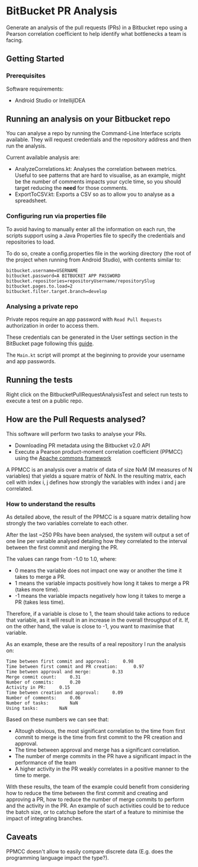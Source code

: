 # BitBucket PR Analysis

Generate an analysis of the pull requests (PRs) in a Bitbucket repo using a Pearson correlation coefficient to help identify what bottlenecks a team is facing.

## Getting Started

### Prerequisites

Software requirements:

* Android Studio or IntellijIDEA

## Running an analysis on your Bitbucket repo

You can analyse a repo by running the Command-Line Interface scripts available. They will request credentials and the repository address and then run the analysis.

Current available analysis are:

* AnalyzeCorrelations.kt: Analyses the correlation between metrics. Useful to see patterns that are hard to visualise, as an example, might be the number of comments impacts your cycle time, so you should target reducing the **need** for those comments.
* ExportToCSV.kt: Exports a CSV so as to allow you to analyse as a spreadsheet.

### Configuring run via properties file

To avoid having to manually enter all the information on each run, the scripts support using a Java Properties file to specify the credentials and repositories to load.

To do so, create a config.properties file in the working directory (the root of the project when running from Android Studio), with contents similar to:

```
bitbucket.username=USERNAME
bitbucket.password=A BITBUCKET APP PASSWORD
bitbucket.repositories=repositoryUsername/repositorySlug
bitbucket.pages.to.load=2
bitbucket.filter.target.branch=develop
```

### Analysing a private repo

Private repos require an app password with `Read Pull Requests` authorization in order to access them.

These credentials can be generated in the User settings section in the BitBucket page following this [guide](https://confluence.atlassian.com/bitbucket/app-passwords-828781300.html).

The `Main.kt` script will prompt at the beginning to provide your username and app passwords.

## Running the tests

Right click on the BitbucketPullRequestAnalysisTest and select run tests to execute a test on a public repo.

## How are the Pull Requests analysed?

This software will perform two tasks to analyse your PRs.

* Downloading PR metadata using the Bitbucket v2.0 API
* Execute a Pearson product-moment correlation coefficient (PPMCC) using the [Apache commons framework](https://commons.apache.org/proper/commons-math/javadocs/api-3.3/org/apache/commons/math3/stat/correlation/PearsonsCorrelation.html)

A PPMCC is an analysis over a matrix of data of size NxM (M measures of N variables) that yields a square matrix of NxN. In the resulting matrix, each cell with index i, j defines how strongly the variables with index i and j are correlated.

### How to understand the results

As detailed above, the result of the PPMCC is a square matrix detailing how strongly the two variables correlate to each other.

After the last ~250 PRs have been analysed, the system will output a set of one line per variable analysed detailing how they correlated to the interval between the first commit and merging the PR.

The values can range from -1.0 to 1.0, where:

* 0 means the variable does not impact one way or another the time it takes to merge a PR.
* 1 means the variable impacts positively how long it takes to merge a PR (takes more time).
* -1 means the variable impacts negatively how long it takes to merge a PR (takes less time).

Therefore, if a variable is close to 1, the team should take actions to reduce that variable, as it will result in an increase in the overall throughput of it. If, on the other hand, the value is close to -1, you want to maximise that variable.

As an example, these are the results of a real repository I run the analysis on:

```
Time between first commit and approval:		0.98
Time between first commit and PR creation:		0.97
Time between approval and merge:		0.33
Merge commit count:		0.31
Number of commits:		0.20
Activity in PR:		0.15
Time between creation and approval:		0.09
Number of comments:		0.06
Number of tasks:		NaN
Using tasks:		NaN
```

Based on these numbers we can see that:

* Altough obvious, the most significant correlation to the time from first commit to merge is the time from first commit to the PR creation and approval.
* The time between approval and merge has a significant correlation.
* The number of merge commits in the PR have a significant impact in the performance of the team
* A higher activity in the PR weakly correlates in a positive manner to the time to merge.

With these results, the team of the example could benefit from considering how to reduce the time between the first commit and creating and approving a PR, how to reduce the number of merge commits to perform and the activity in the PR. An example of such activities could be to reduce the batch size, or to catchup before the start of a feature to minimise the impact of integrating branches.

## Caveats

PPMCC doesn't allow to easily compare discrete data (E.g. does the programming language impact the type?).
